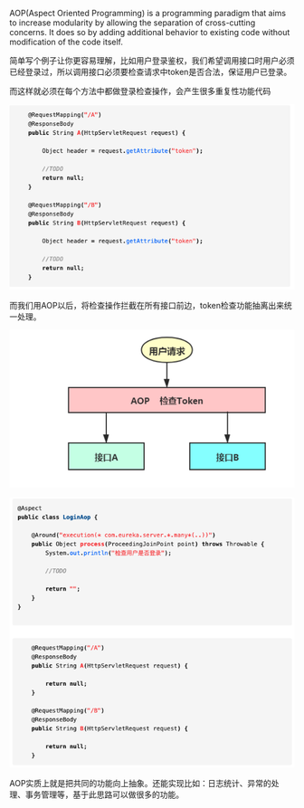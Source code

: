 AOP(Aspect Oriented Programming) is a programming paradigm that aims to increase modularity by allowing the separation of cross-cutting concerns. It does so by adding additional behavior to existing code without modification of the code itself.

简单写个例子让你更容易理解，比如用户登录鉴权，我们希望调用接口时用户必须已经登录过，所以调用接口必须要检查请求中token是否合法，保证用户已登录。

而这样就必须在每个方法中都做登录检查操作，会产生很多重复性功能代码

![Alt text](../images/aop1.png?raw=true "complexity") 

而我们用AOP以后，将检查操作拦截在所有接口前边，token检查功能抽离出来统一处理。

![Alt text](../images/aop2.png?raw=true "complexity")

![Alt text](../images/aop3.png?raw=true "complexity")

AOP实质上就是把共同的功能向上抽象。还能实现比如：日志统计、异常的处理、事务管理等，基于此思路可以做很多的功能。